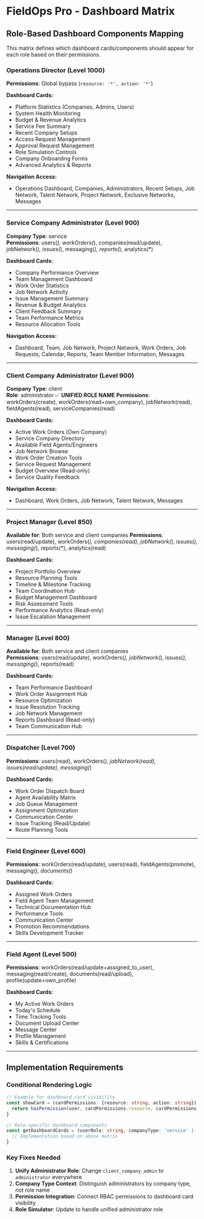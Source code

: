 # FieldOps Pro - Dashboard Matrix

## Role-Based Dashboard Components Mapping

This matrix defines which dashboard cards/components should appear for each role based on their permissions.

### **Operations Director (Level 1000)**
**Permissions**: Global bypass (`resource: '*', action: '*'`)

**Dashboard Cards:**
- Platform Statistics (Companies, Admins, Users)
- System Health Monitoring
- Budget & Revenue Analytics  
- Service Fee Summary
- Recent Company Setups
- Access Request Management
- Approval Request Management
- Role Simulation Controls
- Company Onboarding Forms
- Advanced Analytics & Reports

**Navigation Access:**
- Operations Dashboard, Companies, Administrators, Recent Setups, Job Network, Talent Network, Project Network, Exclusive Networks, Messages

---

### **Service Company Administrator (Level 900)**
**Company Type**: service  
**Permissions**: users(*), workOrders(*), companies(read/update), jobNetwork(*), issues(*), messaging(*), reports(*), analytics(*)

**Dashboard Cards:**
- Company Performance Overview
- Team Management Dashboard
- Work Order Statistics
- Job Network Activity  
- Issue Management Summary
- Revenue & Budget Analytics
- Client Feedback Summary
- Team Performance Metrics
- Resource Allocation Tools

**Navigation Access:**
- Dashboard, Team, Job Network, Project Network, Work Orders, Job Requests, Calendar, Reports, Team Member Information, Messages

---

### **Client Company Administrator (Level 900)**
**Company Type**: client  
**Role**: administrator ✅ **UNIFIED ROLE NAME**
**Permissions**: workOrders(create), workOrders(read+own_company), jobNetwork(read), fieldAgents(read), serviceCompanies(read)

**Dashboard Cards:**
- Active Work Orders (Own Company)
- Service Company Directory
- Available Field Agents/Engineers
- Job Network Browse
- Work Order Creation Tools
- Service Request Management
- Budget Overview (Read-only)
- Service Quality Feedback

**Navigation Access:**
- Dashboard, Work Orders, Job Network, Talent Network, Messages

---

### **Project Manager (Level 850)**
**Available for**: Both service and client companies
**Permissions**: users(read/update), workOrders(*), companies(read), jobNetwork(*), issues(*), messaging(*), reports(*), analytics(read)

**Dashboard Cards:**
- Project Portfolio Overview
- Resource Planning Tools
- Timeline & Milestone Tracking
- Team Coordination Hub
- Budget Management Dashboard
- Risk Assessment Tools
- Performance Analytics (Read-only)
- Issue Escalation Management

---

### **Manager (Level 800)**
**Available for**: Both service and client companies  
**Permissions**: users(read/update), workOrders(*), jobNetwork(*), issues(*), messaging(*), reports(read)

**Dashboard Cards:**
- Team Performance Dashboard
- Work Order Assignment Hub
- Resource Optimization
- Issue Resolution Tracking
- Job Network Management
- Reports Dashboard (Read-only)
- Team Communication Hub

---

### **Dispatcher (Level 700)**
**Permissions**: users(read), workOrders(*), jobNetwork(read), issues(read/update), messaging(*)

**Dashboard Cards:**
- Work Order Dispatch Board
- Agent Availability Matrix
- Job Queue Management
- Assignment Optimization
- Communication Center
- Issue Tracking (Read/Update)
- Route Planning Tools

---

### **Field Engineer (Level 600)**
**Permissions**: workOrders(read/update), users(read), fieldAgents(promote), messaging(*), documents(*)

**Dashboard Cards:**
- Assigned Work Orders
- Field Agent Team Management
- Technical Documentation Hub
- Performance Tools
- Communication Center
- Promotion Recommendations
- Skills Development Tracker

---

### **Field Agent (Level 500)**
**Permissions**: workOrders(read/update+assigned_to_user), messaging(read/create), documents(read/upload), profile(update+own_profile)

**Dashboard Cards:**
- My Active Work Orders
- Today's Schedule
- Time Tracking Tools
- Document Upload Center
- Message Center
- Profile Management
- Skills & Certifications

---

## Implementation Requirements

### **Conditional Rendering Logic**
```typescript
// Example for dashboard card visibility
const showCard = (cardPermissions: {resource: string, action: string}) => {
  return hasPermission(user, cardPermissions.resource, cardPermissions.action);
}

// Role-specific dashboard components
const getDashboardCards = (userRole: string, companyType: 'service' | 'client') => {
  // Implementation based on above matrix
}
```

### **Key Fixes Needed**
1. **Unify Administrator Role**: Change `client_company_admin` to `administrator` everywhere
2. **Company Type Context**: Distinguish administrators by company type, not role name
3. **Permission Integration**: Connect RBAC permissions to dashboard card visibility
4. **Role Simulator**: Update to handle unified administrator role